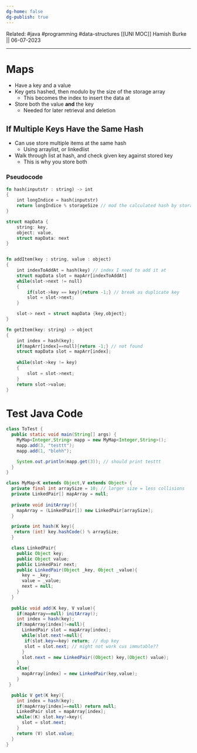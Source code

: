 ```yaml
---
dg-home: false
dg-publish: true
---
```

Related: #java #programming #data-structures
[[UNI MOC]]
Hamish Burke || 06-07-2023
***

# Maps

- Have a key and a value
- Key gets hashed, then modulo by the size of the storage array
	- This becomes the index to insert the data at
- Store both the value **and** the key 
	- Needed for later retrieval and deletion

## If Multiple Keys Have the Same Hash

- Can use store multiple items at the same hash
	- Using arraylist, or linkedlist
- Walk through list at hash, and check given key against stored key
	- This is why you store both

### Pseudocode

```rust
fn hash(inputstr : string) -> int 
{
	int longIndice = hash(inputstr)
	return longIndice % storageSize // mod the calculated hash by storage size
}

struct mapData {
	string: key,
	object: value,
	struct mapData: next
}


fn addItem(key : string, value : object) 
{
	int indexToAddAt = hash(key) // index I need to add it at
	struct mapData slot = mapArr[indexToAddAt]
	while(slot->next != null)
	{
		if(slot->key == key){return -1;} // break as duplicate key
		slot = slot->next;
	}

	slot-> next = struct mapData {key,object};
}

fn getItem(key: string) -> object
{
	int index = hash(key);
	if(mapArr[index]==null){return -1;} // not found
	struct mapData slot = mapArr[index];
	
	while(slot->key != key)
	{
		slot = slot->next;
	} 
	return slot->value;
}
```

# Test Java Code

```java
class ToTest {
  public static void main(String[] args) {
    MyMap<Integer,String> mapp = new MyMap<Integer,String>();
    mapp.add(3, "testtt");
    mapp.add(1, "blehh");

	System.out.println(mapp.get(3)); // should print testtt
  }
}   

class MyMap<K extends Object,V extends Object> {
  private final int arraySize = 10; // larger size = less collisions
  private LinkedPair[] mapArray = null; 
  
  private void initArray(){
    mapArray = (LinkedPair[]) new LinkedPair[arraySize];
  }

  private int hash(K key){
   return (int) key.hashCode() % arraySize;
  }

  class LinkedPair{
    public Object key;
    public Object value;
    public LinkedPair next;
    public LinkedPair(Object _key, Object _value){
      key = _key;
      value = _value;
      next = null;
    }
  }
  
  public void add(K key, V value){
    if(mapArray==null) initArray();
    int index = hash(key);
    if(mapArray[index]!=null){
      LinkedPair slot = mapArray[index];
      while(slot.next!=null){
       if(slot.key==key) return; // dup key
       slot = slot.next; // might not work cus immutable??
      }
      slot.next = new LinkedPair((Object) key,(Object) value);
    }
    else{
      mapArray[index] = new LinkedPair(key,value); 
    }
 }

  public V get(K key){
    int index = hash(key);
    if(mapArray[index]==null) return null;
    LinkedPair slot = mapArray[index];
    while((K) slot.key!=key){
      slot = slot.next;
    }
    return (V) slot.value;
  }
}


```